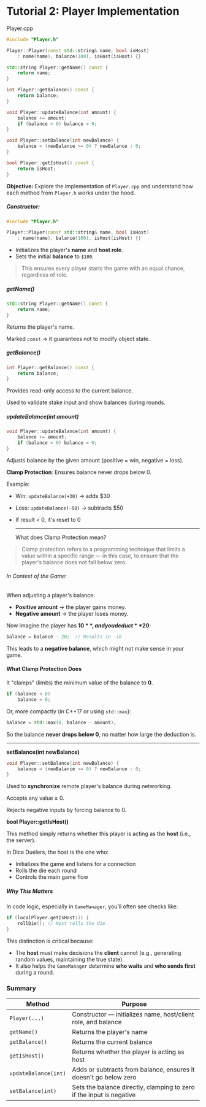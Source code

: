 # Tutorial 2:  Player Implementation

Player.cpp

```c++
#include "Player.h"

Player::Player(const std::string& name, bool isHost)
    : name(name), balance(100), isHost(isHost) {}

std::string Player::getName() const {
    return name;
}

int Player::getBalance() const {
    return balance;
}

void Player::updateBalance(int amount) {
    balance += amount;
    if (balance < 0) balance = 0;
}

void Player::setBalance(int newBalance) {
    balance = (newBalance >= 0) ? newBalance : 0;
}

bool Player::getIsHost() const {
    return isHost;
}
```

**Objective:**
 Explore the implementation of `Player.cpp` and understand how each method from `Player.h` works under the hood.

##### Constructor:

```c++
#include "Player.h"

Player::Player(const std::string& name, bool isHost)
    : name(name), balance(100), isHost(isHost) {}
```

- Initializes the player's **name** and **host role**.
- Sets the initial **balance** to `$100`.

> This ensures every player starts the game with an equal chance, regardless of role.



##### getName()

```c++
std::string Player::getName() const {
    return name;
}
```

Returns the player's name.

Marked `const` → it guarantees not to modify object state.

##### getBalance()

```c++
int Player::getBalance() const {
    return balance;
}
```

Provides read-only access to the current balance.

Used to validate stake input and show balances during rounds.

##### updateBalance(int amount)

```c++
void Player::updateBalance(int amount) {
    balance += amount;
    if (balance < 0) balance = 0;
}
```

Adjusts balance by the given amount (positive = win, negative = loss).

**Clamp Protection**: Ensures balance never drops below 0.

Example:

- Win: `updateBalance(+30)` → adds $30

- Loss: `updateBalance(-50)` → subtracts $50

- If result < 0, it's reset to 0

  ------

  What does Clamp Protection mean?

> Clamp protection refers to a programming technique that limits a value within a specific range — in this case, to ensure that the player's balance does not fall below zero.

###### In Context of the Game:

When adjusting a player's balance:

- **Positive amount** → the player gains money.
- **Negative amount** → the player loses money.

Now imagine the player has **$10**, and you deduct **$20**:

```c++
balance = balance - 20;  // Results in -10
```

This leads to a **negative balance**, which might not make sense in your game.

#### What Clamp Protection Does

It "clamps" (limits) the minimum value of the balance to **0**.

```c++
if (balance < 0)
    balance = 0;
```

Or, more compactly (in C++17 or using `std::max`):

```c++
balance = std::max(0, balance - amount);
```

So the balance **never drops below 0**, no matter how large the deduction is.

------

**setBalance(int newBalance)**

```c++
void Player::setBalance(int newBalance) {
    balance = (newBalance >= 0) ? newBalance : 0;
}
```

Used to **synchronize** remote player's balance during networking.

Accepts any value ≥ 0.

Rejects negative inputs by forcing balance to 0.

**bool Player::getIsHost()**

This method simply returns whether this player is acting as the **host** (i.e., the server).

In Dice Duelers, the host is the one who:

- Initializes the game and listens for a connection
- Rolls the die each round
- Controls the main game flow

##### Why This Matters

In code logic, especially in `GameManager`, you’ll often see checks like:
```c++
if (localPlayer.getIsHost()) {
    rollDie(); // Host rolls the die
}
```

This distinction is critical because:

- The **host** must make decisions the **client** cannot (e.g., generating random values, maintaining the true state).
- It also helps the `GameManager` determine **who waits** and **who sends first** during a round.

### Summary

| Method               | Purpose                                                      |
| -------------------- | ------------------------------------------------------------ |
| `Player(...)`        | Constructor — initializes name, host/client role, and balance |
| `getName()`          | Returns the player's name                                    |
| `getBalance()`       | Returns the current balance                                  |
| `getIsHost()`        | Returns whether the player is acting as host                 |
| `updateBalance(int)` | Adds or subtracts from balance, ensures it doesn't go below zero |
| `setBalance(int)`    | Sets the balance directly, clamping to zero if the input is negative |